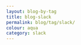 ```yaml
---
layout: blog-by-tag
title: blog-slack
permalink: blog/tag/slack/
colour: aqua
category: slack
---
```

